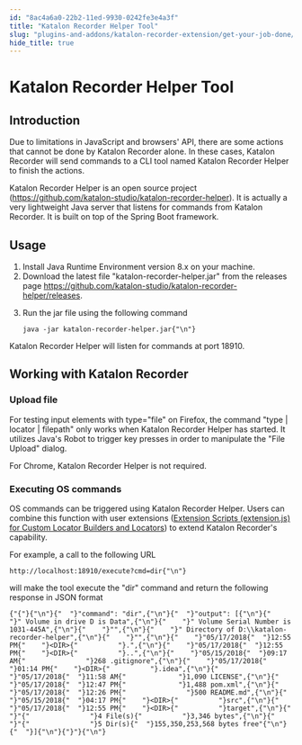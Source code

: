 ```yaml
---
id: "8ac4a6a0-22b2-11ed-9930-0242fe3e4a3f"
title: "Katalon Recorder Helper Tool"
slug: "plugins-and-addons/katalon-recorder-extension/get-your-job-done/extend-katalon-recorder/katalon-recorder-helper-tool"
hide_title: true
---
```

    

# <a id="id_katalon-recorder-helper-tool" class="anchor_top_offset"/><a id="ariaid-title1" class="anchor_top_offset"/>Katalon Recorder Helper Tool

    
    
  
    

## <a id="id_1" class="anchor_top_offset"/>Introduction

    
      
<p xmlns="http://www.w3.org/1999/xhtml" className="p">Due to limitations in JavaScript and browsers' API, there are   some actions that cannot be done by Katalon Recorder alone. In   these cases, Katalon Recorder will send commands to a CLI tool   named Katalon Recorder Helper to finish the actions.</p> 
      
<p xmlns="http://www.w3.org/1999/xhtml" className="p">Katalon Recorder Helper is an open source project (<a className="xref j-external-link" href="https://github.com/katalon-studio/katalon-recorder-helper" target="_blank">https://github.com/katalon-studio/katalon-recorder-helper</a>).   It is actually a very lightweight Java server that listens for   commands from Katalon Recorder. It is built on top of the Spring   Boot framework.</p> 
    
  
    

## <a id="id_2" class="anchor_top_offset"/>Usage

    
      
<ol xmlns="http://www.w3.org/1999/xhtml" className="ol">   <li className="li">Install Java Runtime Environment version 8.x on your     machine.</li>   <li className="li">Download the latest file "katalon-recorder-helper.jar" from the     releases page <a className="xref j-external-link" href="https://github.com/katalon-studio/katalon-recorder-helper/releases" target="_blank">https://github.com/katalon-studio/katalon-recorder-helper/releases</a>.</li>   <li className="li">     <p className="p">Run the jar file using the following command</p>     <pre className="pre codeblock"><code>java -jar katalon-recorder-helper.jar{"\n"}</code></pre>   </li> </ol> 
      
<p xmlns="http://www.w3.org/1999/xhtml" className="p">Katalon Recorder Helper will listen for commands at port   18910.</p> 
    
  
    

## <a id="id_3" class="anchor_top_offset"/>Working with Katalon Recorder

    
          
      

### <a id="id_4" class="anchor_top_offset"/>Upload file

      
        
<p xmlns="http://www.w3.org/1999/xhtml" className="p">For testing input elements with type="file" on Firefox, the   command "type | locator | filepath" only works when Katalon   Recorder Helper has started. It utilizes Java's Robot to trigger   key presses in order to manipulate the "File Upload"    dialog.</p> 
        
<p xmlns="http://www.w3.org/1999/xhtml" className="p">For Chrome, Katalon Recorder Helper is not required.</p> 
      
    

### <a id="id_5" class="anchor_top_offset"/>Executing OS commands

<p xmlns="http://www.w3.org/1999/xhtml" className="p">OS commands can be triggered using Katalon Recorder Helper.   Users can combine this function with user extensions (<a className="xref" href="/plugins-and-addons/katalon-recorder-extension/get-your-job-done/extend-katalon-recorder/extension-scripts-aka-user-extensions.js-for-custom-locator-builders-and-actions">Extension Scripts (extension.js) for Custom Locator Builders and Locators</a>) to extend   Katalon Recorder's capability.</p> 
<p xmlns="http://www.w3.org/1999/xhtml" className="p">For example, a call to the following URL</p> 
<pre xmlns="http://www.w3.org/1999/xhtml" className="pre codeblock"><code>http://localhost:18910/execute?cmd=dir{"\n"}</code></pre> 
<p xmlns="http://www.w3.org/1999/xhtml" className="p">will make the tool execute the "dir" command and return the   following response in JSON format</p> 
<pre xmlns="http://www.w3.org/1999/xhtml" className="pre codeblock"><code>{"{"}{"\n"}{"  "}"command": "dir",{"\n"}{"  "}"output": [{"\n"}{"    "}" Volume in drive D is Data",{"\n"}{"    "}" Volume Serial Number is 1031-445A",{"\n"}{"    "}"",{"\n"}{"    "}" Directory of D:\\katalon-recorder-helper",{"\n"}{"    "}"",{"\n"}{"    "}"05/17/2018{"  "}12:55 PM{"    "}&lt;DIR&gt;{"          "}.",{"\n"}{"    "}"05/17/2018{"  "}12:55 PM{"    "}&lt;DIR&gt;{"          "}..",{"\n"}{"    "}"05/15/2018{"  "}09:17 AM{"               "}268 .gitignore",{"\n"}{"    "}"05/17/2018{"  "}01:14 PM{"    "}&lt;DIR&gt;{"          "}.idea",{"\n"}{"    "}"05/17/2018{"  "}11:58 AM{"             "}1,090 LICENSE",{"\n"}{"    "}"05/17/2018{"  "}12:47 PM{"             "}1,488 pom.xml",{"\n"}{"    "}"05/17/2018{"  "}12:26 PM{"               "}500 README.md",{"\n"}{"    "}"05/15/2018{"  "}04:17 PM{"    "}&lt;DIR&gt;{"          "}src",{"\n"}{"    "}"05/17/2018{"  "}12:55 PM{"    "}&lt;DIR&gt;{"          "}target",{"\n"}{"    "}"{"               "}4 File(s){"          "}3,346 bytes",{"\n"}{"    "}"{"               "}5 Dir(s){"  "}155,350,253,568 bytes free"{"\n"}{"  "}]{"\n"}{"}"}{"\n"}</code></pre> 
